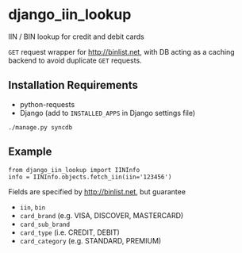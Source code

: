 django_iin_lookup
=================

IIN / BIN lookup for credit and debit cards

`GET` request wrapper for http://binlist.net, with DB acting as a caching backend to avoid duplicate `GET` requests.

Installation Requirements
----

* python-requests
* Django (add to `INSTALLED_APPS` in Django settings file)

```
./manage.py syncdb
```

Example
----

```
from django_iin_lookup import IINInfo
info = IINInfo.objects.fetch_iin(iin='123456')
```

Fields are specified by http://binlist.net, but guarantee

* `iin`, `bin`
* `card_brand` (e.g. VISA, DISCOVER, MASTERCARD)
* `card_sub_brand`
* `card_type` (i.e. CREDIT, DEBIT)
* `card_category` (e.g. STANDARD, PREMIUM)

